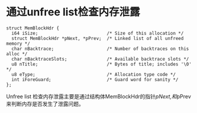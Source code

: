 # 通过unfree list检查内存泄露
	struct MemBlockHdr {
	  i64 iSize;                          /* Size of this allocation */
	  struct MemBlockHdr *pNext, *pPrev;  /* Linked list of all unfreed memory */
	  char nBacktrace;                    /* Number of backtraces on this alloc */
	  char nBacktraceSlots;               /* Available backtrace slots */
	  u8 nTitle;                          /* Bytes of title; includes '\0' */
	  u8 eType;                           /* Allocation type code */
	  int iForeGuard;                     /* Guard word for sanity */
	};
Unfree list 检查内存泄露主要是通过结构体MemBlockHdr的指针*pNext,和*pPrev来判断内存是否发生了泄露问题。
